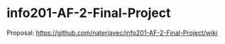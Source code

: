 # info201-AF-2-Final-Project
Proposal: https://github.com/naterjavec/info201-AF-2-Final-Project/wiki

